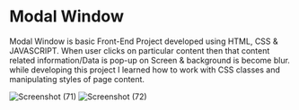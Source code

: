 # Modal Window

Modal Window is basic Front-End Project developed using HTML, CSS & JAVASCRIPT. When user clicks on particular content then that content related information/Data is pop-up 
on Screen & background is become blur. while developing this project I learned how to work with CSS classes and manipulating styles of page content.

![Screenshot (71)](https://github.com/kunalkanse/Modal-Window/assets/92772714/125c516a-6d19-4b25-bc1b-d2641246a7d3)
![Screenshot (72)](https://github.com/kunalkanse/Modal-Window/assets/92772714/3bff9204-56fc-454d-b6ef-f5599dec2618)
